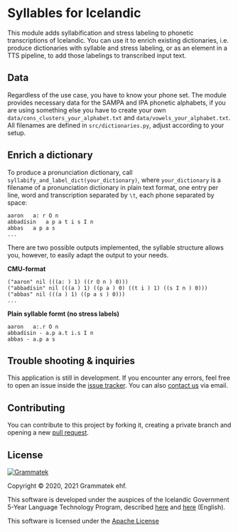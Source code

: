 # Syllables for Icelandic

This module adds syllabification and stress labeling to phonetic transcriptions of Icelandic. You can use it to enrich existing dictionaries, i.e. produce dictionaries with syllable and stress labeling, or as an element in a TTS pipeline, to add those labelings to transcribed input text.

## Data

Regardless of the use case, you have to know your phone set. The module provides necessary data for the SAMPA and IPA phonetic alphabets, if you are using something else you have to create your own `data/cons_clusters_your_alphabet.txt` and `data/vowels_your_alphabet.txt`. All filenames are defined in `src/dictionaries.py`, adjust according to your setup.

## Enrich a dictionary

To produce a pronunciation dictionary, call `syllabify_and_label_dict(your_dictionary)`, where `your_dictionary` is a filename of a pronunciation dictionary in plain text format, one entry per line, word and transcription separated by `\t`, each phone separated by space:

```
aaron	a: r O n
abbadísin	a p a t i s I n
abbas	a p a s
...
```

There are two possible outputs implemented, the syllable structure allows you, however, to easily adapt the output to your needs.

**CMU-format**

```
("aaron" nil (((a: ) 1) ((r O n ) 0)))
("abbadísin" nil (((a ) 1) ((p a ) 0) ((t i ) 1) ((s I n ) 0)))
("abbas" nil (((a ) 1) ((p a s ) 0)))
...
```

**Plain syllable formt (no stress labels)**

```
aaron	a:.r O n
abbadísin - a.p a.t i.s I n
abbas - a.p a s
```



## Trouble shooting & inquiries

This application is still in development. If you encounter any errors, feel free to open an issue inside the
[issue tracker](https://github.com/grammatek/pedi/issues). You can also [contact us](mailto:info@grammatek.com) via email.

## Contributing

You can contribute to this project by forking it, creating a private branch and opening a new [pull request](https://github.com/grammatek/pedi/pulls).  


## License

[![Grammatek](app/assets/images/grammatek-logo-small.png)](https://www.grammatek.com)

Copyright © 2020, 2021 Grammatek ehf.

This software is developed under the auspices of the Icelandic Government 5-Year Language Technology Program, described
[here](https://www.stjornarradid.is/lisalib/getfile.aspx?itemid=56f6368e-54f0-11e7-941a-005056bc530c) and
[here](https://clarin.is/media/uploads/mlt-en.pdf) (English).

This software is licensed under the [Apache License](LICENSE)